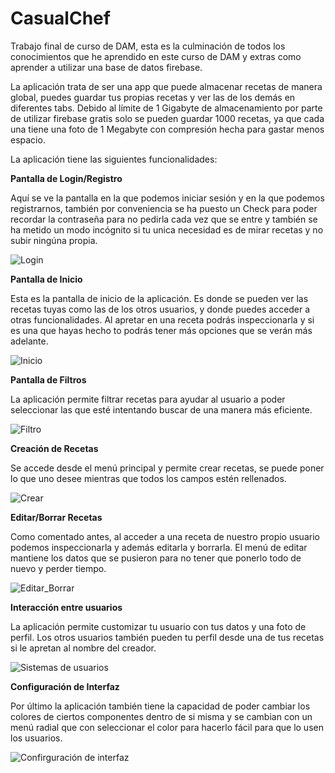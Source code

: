 # CasualChef
Trabajo final de curso de DAM, esta es la culminación de todos los conocimientos que he aprendido en este curso de DAM 
y extras como aprender a utilizar una base de datos firebase.

La aplicación trata de ser una app que puede almacenar recetas de manera global, puedes guardar tus propias recetas y ver las de los demás en diferentes tabs.
Debido al límite de 1 Gigabyte de almacenamiento por parte de utilizar firebase gratis solo se pueden guardar 1000 recetas, ya que cada una tiene una foto de 1 Megabyte con compresión hecha para gastar menos espacio.

La aplicación tiene las siguientes funcionalidades:
 

 
**Pantalla de Login/Registro**

Aquí se ve la pantalla en la que podemos iniciar sesión y en la que podemos registrarnos, también por conveniencia se ha puesto un Check para poder recordar la contraseña para no pedirla cada vez que se entre y también se ha metido un modo incógnito si tu unica necesidad es de mirar recetas y no subir ningúna propia.

![Login](https://github.com/ShepiJ/CasualChef/assets/127141346/d609cee9-b570-47a5-b889-5d60c76a886b)

**Pantalla de Inicio**

Esta es la pantalla de inicio de la aplicación. Es donde se pueden ver las recetas tuyas como las de los otros usuarios, y donde puedes acceder a otras funcionalidades. Al apretar en una receta podrás inspeccionarla y si es una que hayas hecho to podrás tener más opciones que se verán más adelante.

![Inicio](https://github.com/ShepiJ/CasualChef/assets/127141346/53c69fb5-bb1d-4dd3-9a2b-6cfbc0164af0)

**Pantalla de Filtros**

La aplicación permite filtrar recetas para ayudar al usuario a poder seleccionar las que esté intentando buscar de una manera más eficiente.

![Filtro](https://github.com/ShepiJ/CasualChef/assets/127141346/c1265398-9b87-451a-84ec-ffe8a86ba2a1)

**Creación de Recetas**

Se accede desde el menú principal y permite crear recetas, se puede poner lo que uno desee mientras que todos los campos estén rellenados.

![Crear](https://github.com/ShepiJ/CasualChef/assets/127141346/bd4db6d1-dcfe-4550-9a4f-dfa7a8aacf5f)

**Editar/Borrar Recetas**

Como comentado antes, al acceder a una receta de nuestro propio usuario podemos inspeccionarla y además editarla y borrarla. El menú de editar mantiene los datos que se pusieron para no tener que ponerlo todo de nuevo y perder tiempo.

![Editar_Borrar](https://github.com/ShepiJ/CasualChef/assets/127141346/f9bf05d4-afe0-4075-9e49-f797d4a75b56)

**Interacción entre usuarios**

La aplicación permite customizar tu usuario con tus datos y una foto de perfil. Los otros usuarios también pueden tu perfil desde una de tus recetas si le apretan al nombre del creador.

![Sistemas de usuarios](https://github.com/ShepiJ/CasualChef/assets/127141346/52349997-cdde-4181-ba8d-672c30604b97)

**Configuración de Interfaz**

Por último la aplicación también tiene la capacidad de poder cambiar los colores de ciertos componentes dentro de si misma y se cambian con un menú radial que con seleccionar el color para hacerlo fácil para que lo usen los usuarios.

![Confirguración de interfaz](https://github.com/ShepiJ/CasualChef/assets/127141346/403b4abe-2bdd-4c37-ba4d-502465d1d5f0)
